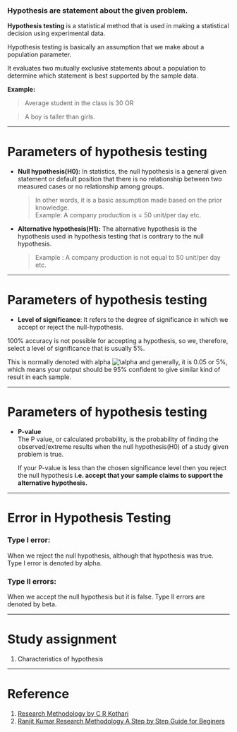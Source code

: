 


### **Hypothesis** are statement about the given problem. 

**Hypothesis testing** is a statistical method that is used in making a statistical decision using experimental data. 

Hypothesis testing is basically an assumption that we make about a population parameter. 

It evaluates two mutually exclusive statements about a population to determine which statement is best supported by the sample data.  

**Example:**  

>Average student in the class is 30 OR

>A boy is taller than girls. 

---
  
# Parameters of hypothesis testing

*   **Null hypothesis(H0):** In statistics, the null hypothesis is a general given statement or default position that there is no relationship between two measured cases or no relationship among groups.  
    >In other words, it is a basic assumption made based on the prior knowledge.  
    Example: A company production is = 50 unit/per day etc.


*   **Alternative hypothesis(H1):** The alternative hypothesis is the hypothesis used in hypothesis testing that is contrary to the null hypothesis.  
    >Example : A company production is not equal to 50 unit/per day etc.

---
# Parameters of hypothesis testing
*   **Level of significance**:  It refers to the degree of significance in which we accept or reject the null-hypothesis. 

100% accuracy is not possible for accepting a hypothesis, so we, therefore, select a level of significance that is usually 5%. 

This is normally denoted with alpha ![\alpha](https://www.geeksforgeeks.org/wp-content/ql-cache/quicklatex.com-091e0ab996bb6a7f0e720b84e9aee36f_l3.svg) and generally, it is 0.05 or 5%, which means your output should be 95% confident to give similar kind of result in each sample.

---
# Parameters of hypothesis testing
*   **P-value**  
    The P value, or calculated probability, is the probability of finding the observed/extreme results when the null hypothesis(H0) of a study given problem is true. 
    
    If your P-value is less than the chosen significance level then you reject the null hypothesis 
    **i.e. accept that your sample claims to support the alternative hypothesis.**




---
# **Error in Hypothesis Testing**

###   **Type I error:** 
When we reject the null hypothesis, although that hypothesis was true. Type I error is denoted by alpha.


###   **Type II errors:** 
When we accept the null hypothesis but it is false. Type II errors are denoted by beta.



---
# Study assignment 

1. Characteristics of hypothesis



---

# Reference

1. [Research Methodology by C R Kothari](https://www.academia.edu/43821533/Research_Methodology_by_C_R_Kothari)
1. [Ranjit Kumar Research Methodology A Step by Step Guide for Beginers](https://www.academia.edu/33999877/Ranjit_Kumar_Research_Methodology_A_Step_by_Step_G)



